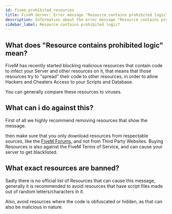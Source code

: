 ```yaml
---
id: fivem_prohibited_resources
title: FiveM Server: Error message "Resource contains prohibited logic"?
description: Information about the error message "Resource contains prohibited logic" at FiveM-Server - ZAP-Hosting.com documentation
sidebar_label: Resource contains prohibited logic?
---
```


## What does "Resource contains prohibited logic" mean?

FiveM has recently started blocking malicious resources that contain code to infect your Server and other resources on it, that means that those resources try to "spread" their code to other resources, in order to allow Hackers and Cheaters Access to your Scripts and Database.


You can generally compare these resources to viruses.


## What can i do against this?

First of all we highly recommend removing resources that show the message.

then make sure that you only download resources from respectable sources, like the [FiveM Forums](https://forum.cfx.re/), and not from Third Party Websites. Buying Resources is also against the FiveM Terms of Service, and can cause your server to get blacklisted.


## What exact resources are banned?

Sadly there is no official list of Resources that can cause this message, generally it is recommended to avoid resources that have script files made out of random letters/characters in it.

Also, avoid resources where the code is obfuscated or hidden, as that can also be malicious in nature.

